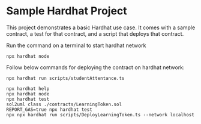 # Sample Hardhat Project

This project demonstrates a basic Hardhat use case. It comes with a sample contract, a test for that contract, and a script that deploys that contract.

Run the command on a terminal to start hardhat network

```
npx hardhat node
```

Follow below commands for deploying the contract on hardhat network:

```
npx hardhat run scripts/studentAttentance.ts
```

```shell
npx hardhat help
npx hardhat node
npx hardhat test
sol2uml class ./contracts/LearningToken.sol
REPORT_GAS=true npx hardhat test
npx npx hardhat run scripts/DeployLearningToken.ts --network localhost
```
